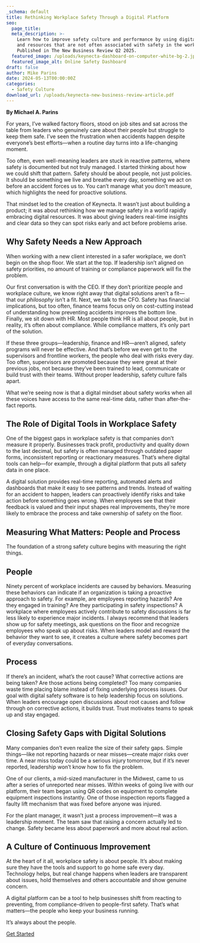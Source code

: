```yaml
---
_schema: default
title: Rethinking Workplace Safety Through a Digital Platform
seo:
  page_title:
  meta_description: >-
    Learn how to improve safety culture and performance by using digital tools
    and resources that are not often associated with safety in the workplace.
    Published in The New Business Review Q2 2025.
  featured_image: /uploads/keynecta-dashboard-on-computer-white-bg-2.jpg
  featured_image_alt: Online Safety Dashboard
draft: false
author: Mike Parins
date: 2024-05-13T00:00:00Z
categories:
  - Safety Culture
download_url: /uploads/keynecta-new-business-review-article.pdf
---
```

**By Michael A. Parins**

For years, I’ve walked factory floors, stood on job sites and sat across the table from leaders who genuinely care about their people but struggle to keep them safe. I’ve seen the frustration when accidents happen despite everyone’s best efforts—when a routine day turns into a life-changing moment.

Too often, even well-meaning leaders are stuck in reactive patterns, where safety is documented but not truly managed. I started thinking about how we could shift that pattern. Safety should be about people, not just policies. It should be something we live and breathe every day, something we act on before an accident forces us to. You can’t manage what you don’t measure, which highlights the need for proactive solutions.

That mindset led to the creation of Keynecta. It wasn’t just about building a product; it was about rethinking how we manage safety in a world rapidly embracing digital resources. It was about giving leaders real-time insights and clear data so they can spot risks early and act before problems arise.

## Why Safety Needs a New Approach

When working with a new client interested in a safer workplace, we don’t begin on the shop floor. We start at the top. If leadership isn’t aligned on safety priorities, no amount of training or compliance paperwork will fix the problem.

Our first conversation is with the CEO. If they don’t prioritize people and workplace culture, we know right away that digital solutions aren’t a fit—that our *philosophy* isn’t a fit. Next, we talk to the CFO. Safety has financial implications, but too often, finance teams focus only on cost-cutting instead of understanding how preventing accidents improves the bottom line. Finally, we sit down with HR. Most people think HR is all about people, but in reality, it’s often about compliance. While compliance matters, it’s only part of the solution.

If these three groups—leadership, finance and HR—aren’t aligned, safety programs will never be effective. And that’s before we even get to the supervisors and frontline workers, the people who deal with risks every day. Too often, supervisors are promoted because they were great at their previous jobs, not because they’ve been trained to lead, communicate or build trust with their teams. Without proper leadership, safety culture falls apart.

What we’re seeing now is that a digital mindset about safety works when all these voices have access to the same real-time data, rather than after-the-fact reports.

## The Role of Digital Tools in Workplace Safety

One of the biggest gaps in workplace safety is that companies don’t measure it properly. Businesses track profit, productivity and quality down to the last decimal, but safety is often managed through outdated paper forms, inconsistent reporting or reactionary measures. That’s where digital tools can help—for example, through a digital platform that puts all safety data in one place.

A digital solution provides real-time reporting, automated alerts and dashboards that make it easy to see patterns and trends. Instead of waiting for an accident to happen, leaders can proactively identify risks and take action before something goes wrong. When employees see that their feedback is valued and their input shapes real improvements, they’re more likely to embrace the process and take ownership of safety on the floor.

## Measuring What Matters: People and Process

The foundation of a strong safety culture begins with measuring the right things.

## People

Ninety percent of workplace incidents are caused by behaviors. Measuring these behaviors can indicate if an organization is taking a proactive approach to safety. For example, are employees reporting hazards? Are they engaged in training? Are they participating in safety inspections? A workplace where employees actively contribute to safety discussions is far less likely to experience major incidents. I always recommend that leaders show up for safety meetings, ask questions on the floor and recognize employees who speak up about risks. When leaders model and reward the behavior they want to see, it creates a culture where safety becomes part of everyday conversations.

## Process

If there’s an incident, what’s the root cause? What corrective actions are being taken? Are those actions being completed? Too many companies waste time placing blame instead of fixing underlying process issues. Our goal with digital safety software is to help leadership focus on solutions. When leaders encourage open discussions about root causes and follow through on corrective actions, it builds trust. Trust motivates teams to speak up and stay engaged.

## Closing Safety Gaps with Digital Solutions

Many companies don’t even realize the size of their safety gaps. Simple things—like not reporting hazards or near misses—create major risks over time. A near miss today could be a serious injury tomorrow, but if it’s never reported, leadership won’t know how to fix the problem.

One of our clients, a mid-sized manufacturer in the Midwest, came to us after a series of unreported near misses. Within weeks of going live with our platform, their team began using QR codes on equipment to complete equipment inspections instantly. One of those inspection reports flagged a faulty lift mechanism that was fixed before anyone was injured.

For the plant manager, it wasn’t just a process improvement—it was a leadership moment. The team saw that raising a concern actually led to change. Safety became less about paperwork and more about real action.

## A Culture of Continuous Improvement

At the heart of it all, workplace safety is about people. It’s about making sure they have the tools and support to go home safe every day. Technology helps, but real change happens when leaders are transparent about issues, hold themselves and others accountable and show genuine concern.

A digital platform can be a tool to help businesses shift from reacting to preventing, from compliance-driven to people-first safety. That’s what matters—the people who keep your business running.

It’s always about the people.

<a class="btn btn--primary" href="/contact/">Get Started</a>